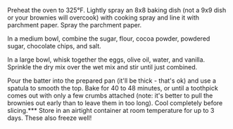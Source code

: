 Preheat the oven to 325°F. Lightly spray an 8x8 baking dish (not a 9x9 dish or your brownies will overcook) with cooking spray and line it with parchment paper. Spray the parchment paper.


In a medium bowl, combine the sugar, flour, cocoa powder, powdered sugar, chocolate chips, and salt.


In a large bowl, whisk together the eggs, olive oil, water, and vanilla.
Sprinkle the dry mix over the wet mix and stir until just combined.

Pour the batter into the prepared pan (it'll be thick - that's ok) and use a spatula to smooth the top. Bake for 40 to 48 minutes, or until a toothpick comes out with only a few crumbs attached (note: it's better to pull the brownies out early than to leave them in too long). Cool completely before slicing.*** Store in an airtight container at room temperature for up to 3 days. These also freeze well!